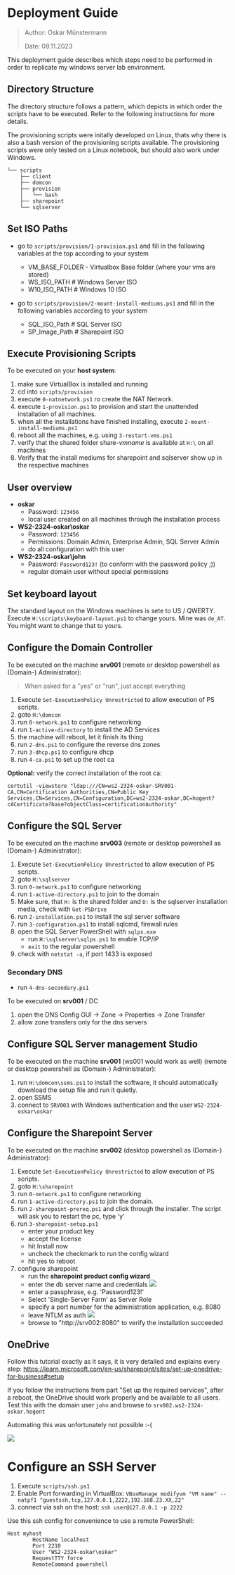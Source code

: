 # Deployment Guide

> Author: Oskar Münstermann
> 
> Date: 09.11.2023

This deployment guide describes which steps need to be performed in order to replicate my windows server lab environment.

## Directory Structure

The directory structure follows a pattern, which depicts in which order the scripts have to be executed. Refer to the following instructions for more details. 

The provisioning scripts were initally developed on Linux, thats why there is also a bash version of the provisioning scripts available.
The provisioning scripts were only tested on a Linux notebook, but should also work under Windows.

```
└── scripts
    ├── client
    ├── domcon
    ├── provision
    │   └── bash
    ├── sharepoint
    └── sqlserver
```

## Set ISO Paths

- go to `scripts/provision/1-provision.ps1` and fill in the following variables at the top according to your system
  - VM_BASE_FOLDER - Virtualbox Base folder (where your vms are stored)
  - WS_ISO_PATH # Windows Server ISO
  - W10_ISO_PATH # Windows 10 ISO

- go to `scripts/provision/2-mount-install-mediums.ps1` and fill in the following variables according to your system
  - SQL_ISO_Path # SQL Server ISO
  - SP_Image_Path # Sharepoint ISO

## Execute Provisioning Scripts

To be executed on your **host system**:

1. make sure VirtualBox is installed and running
2. cd into `scripts/provision`
3. execute `0-natnetwork.ps1` ro create the NAT Network.
4. execute `1-provision.ps1` to provision and start the unattended installation of all machines.
5. when all the installations have finished installing, execute `2-mount-install-mediums.ps1`
6. reboot all the machines, e.g. using `3-restart-vms.ps1`
7. verify that the shared folder share-*vmname* is available at `H:\` on all machines
8. Verify that the install mediums for sharepoint and sqlserver show up in the respective machines

## User overview

- **oskar**
  - Password: `123456`
  - local user created on all machines through the installation process
- **WS2-2324-oskar\oskar**
  - Password: `123456`
  - Permissions: Domain Admin, Enterprise Admin, SQL Server Admin
  - do all configuration with this user
- **WS2-2324-oskar\john**
  - Password: `Password123!` (to conform with the password policy ;))
  - regular domain user without special permissions

## Set keyboard layout

The standard layout on the Windows machines is sete to US / QWERTY. Execute `H:\scripts\keyboard-layout.ps1` to change yours. Mine was `de_AT`. You might want to change that to yours.

## Configure the Domain Controller

To be executed on the machine **srv001** (remote or desktop powershell as (Domain-) Administrator):

> When asked for a "yes" or "run", just accept everything

1. Execute `Set-ExecutionPolicy Unrestricted` to allow execution of PS scripts.
2. goto `H:\domcon`
3. run `0-network.ps1` to configure networking
4. run `1-active-directory` to install the AD Services
5. the machine will reboot, let it finish its thing
6. run `2-dns.ps1` to configure the reverse dns zones
7. run `3-dhcp.ps1` to configure dhcp
8. run `4-ca.ps1` to set up the root ca

**Optional:**
verify the correct installation of the root ca:
```
certutil -viewstore "ldap:///CN=ws2-2324-oskar-SRV001-CA,CN=Certification Authorities,CN=Public Key Services,CN=Services,CN=Configuration,DC=ws2-2324-oskar,DC=hogent?cACertificate?base?objectClass=certificationAuthority"
```

## Configure the SQL Server

To be executed on the machine **srv003** (remote or desktop powershell as (Domain-) Administrator): 

1. Execute `Set-ExecutionPolicy Unrestricted` to allow execution of PS scripts.
2. goto `H:\sqlserver`
3. run `0-network.ps1` to configure networking
4. run `1-active-directory.ps1` to join to the domain
5. Make sure, that `H:` is the shared folder and `D:` is the sqlserver installation media, check with `Get-PSDrive`
6. run `2-installation.ps1` to install the sql server software
7. run `3-configuration.ps1` to install sqlcmd, firewall rules
8. open the SQL Server PowerShell with `sqlps.exe`
   - run `H:\sqlserver\sqlps.ps1` to enable TCP/IP
   - `exit` to the regular powershell
9. check with `netstat -a`, if port 1433 is exposed

### Secondary DNS

- run `4-dns-secondary.ps1`

To be executed on **srv001** / DC
1. open the DNS Config GUI -> Zone -> Properties -> Zone Transfer
2. allow zone transfers only for the dns servers

## Configure SQL Server management Studio

To be executed on the machine **srv001** (ws001 would work as well) (remote or desktop powershell as (Domain-) Administrator): 

1. run `H:\domcon\ssms.ps1` to install the software, it should automatically download the setup file and run it quietly.
2. open SSMS
3. connect to `SRV003` with Windows authentication and the user `WS2-2324-oskar\oskar`

## Configure the Sharepoint Server

To be executed on the machine **srv002** (desktop powershell as (Domain-) Administrator):

1. Execute `Set-ExecutionPolicy Unrestricted` to allow execution of PS scripts.
2. goto `H:\sharepoint`
3. run `0-network.ps1` to configure networking
4. run `1-active-directory.ps1` to join the domain.
5. run `2-sharepoint-prereq.ps1` and click through the installer. The script will ask you to restart the pc, type 'y'
6. run `3-sharepoint-setup.ps1`
   - enter your product key
   - accept the license
   - hit Install now
   - uncheck the checkmark to run the config wizard
   - hit yes to reboot
7. configure sharepoint
   - run the **sharepoint product config wizard**
   - enter the db server name and credentials
    ![](img/sp_db_settings.png)
   - enter a passphrase, e.g. 'Password123!'
   - Select 'Single-Server Farm' as Server Role
   - specify a port number for the administration application, e.g. 8080
   - leave NTLM as auth
   ![](img/sp_config_overview.png)
   - browse to "http://srv002:8080" to verify the installation succeeded

## OneDrive

Follow this tutorial exactly as it says, it is very detailed and explains every step:
https://learn.microsoft.com/en-us/sharepoint/sites/set-up-onedrive-for-business#setup

If you follow the instructions from part "Set up the required services", after a reboot, the OneDrive should work properly and be available to all users. Test this with the domain user `john` and browse to `srv002.ws2-2324-oskar.hogent`

Automating this was unfortunately not possible :-(

![](img/sp_user_view.png)


# Configure an SSH Server

1. Execute `scripts/ssh.ps1`
2. Enable Port forwarding in VirtualBox: `VBoxManage modifyvm "VM name" --natpf1 "guestssh,tcp,127.0.0.1,2222,192.168.23.XX,22"`
3. connect via ssh on the host: `ssh user@127.0.0.1 -p 2222`

Use this ssh config for convenience to use a remote PowerShell:
```
Host myhost
        HostName localhost
        Port 2210
        User "WS2-2324-oskar\oskar"
        RequestTTY force
        RemoteCommand powershell
```